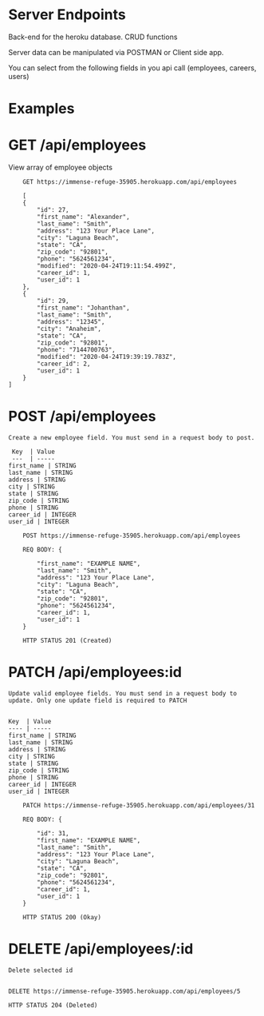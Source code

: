 # Server Endpoints

Back-end for the heroku database. CRUD functions

Server data can be manipulated via POSTMAN or Client side app.

You can select from the following fields in you api call
(employees, careers, users)

# Examples

# GET /api/employees

View array of employee objects

``` 
    GET https://immense-refuge-35905.herokuapp.com/api/employees
    
    [
    {
        "id": 27,
        "first_name": "Alexander",
        "last_name": "Smith",
        "address": "123 Your Place Lane",
        "city": "Laguna Beach",
        "state": "CA",
        "zip_code": "92801",
        "phone": "5624561234",
        "modified": "2020-04-24T19:11:54.499Z",
        "career_id": 1,
        "user_id": 1
    },
    {
        "id": 29,
        "first_name": "Johanthan",
        "last_name": "Smith",
        "address": "12345",
        "city": "Anaheim",
        "state": "CA",
        "zip_code": "92801",
        "phone": "7144700763",
        "modified": "2020-04-24T19:39:19.783Z",
        "career_id": 2,
        "user_id": 1
    }
]

```
# POST /api/employees

    Create a new employee field. You must send in a request body to post.

     Key  | Value
     ---  | ----- 
    first_name | STRING
    last_name | STRING
    address | STRING
    city | STRING
    state | STRING
    zip_code | STRING
    phone | STRING
    career_id | INTEGER
    user_id | INTEGER

```
    POST https://immense-refuge-35905.herokuapp.com/api/employees

    REQ BODY: {
       
        "first_name": "EXAMPLE NAME",
        "last_name": "Smith",
        "address": "123 Your Place Lane",
        "city": "Laguna Beach",
        "state": "CA",
        "zip_code": "92801",
        "phone": "5624561234",
        "career_id": 1,
        "user_id": 1
    }

    HTTP STATUS 201 (Created)

```

# PATCH /api/employees:id

    Update valid employee fields. You must send in a request body to update. Only one update field is required to PATCH


    Key  | Value
    ---- | ----- 
    first_name | STRING
    last_name | STRING
    address | STRING
    city | STRING
    state | STRING
    zip_code | STRING
    phone | STRING
    career_id | INTEGER
    user_id | INTEGER

    

```
    PATCH https://immense-refuge-35905.herokuapp.com/api/employees/31

    REQ BODY: {
       
        "id": 31,
        "first_name": "EXAMPLE NAME",
        "last_name": "Smith",
        "address": "123 Your Place Lane",
        "city": "Laguna Beach",
        "state": "CA",
        "zip_code": "92801",
        "phone": "5624561234",
        "career_id": 1,
        "user_id": 1
    }

    HTTP STATUS 200 (Okay)

```
# DELETE /api/employees/:id

    Delete selected id

    
    DELETE https://immense-refuge-35905.herokuapp.com/api/employees/5

    HTTP STATUS 204 (Deleted)

    
